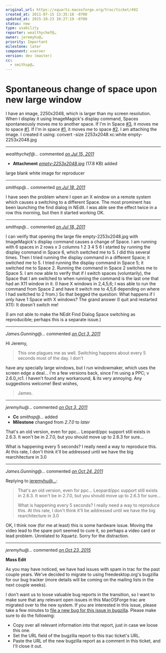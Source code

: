 ```yaml
---
original_url: https://xquartz.macosforge.org/trac/ticket/492
created_at: 2011-07-15 13:35:18 -0700
updated_at: 2015-10-23 10:27:19 -0700
status: new
type: usability
reporter: wealthychef@…
owner: jeremyhu@…
priority: Important
milestone: later
component: xserver
version: dev (master)
cc:
  - smithsp@…
---
```


Spontaneous change of space upon new large window
=================================================


I have an image, 2250x2048, which is larger than my screen resolution. When I display it using ImageMagick's display command, Spaces spontaneously moves me to another space. If I'm in Space [\#⁠3](https://xquartz.macosforge.org/trac/ticket/3), it moves me to space [\#⁠1](https://xquartz.macosforge.org/trac/ticket/1). If I'm in space [\#⁠1](https://xquartz.macosforge.org/trac/ticket/1), it moves me to space [\#⁠2](https://xquartz.macosforge.org/trac/ticket/2).
I am attaching the image. I created it using:
convert -size 2253x2048 xc:white empty-2253x2048.jpg



---

*wealthychef@…* commented *[on Jul 15, 2011](https://xquartz.macosforge.org/trac/attachment/ticket/492/empty-2253x2048.jpg "July 15, 2011 at 1:36 PM PDT")*

-   **Attachment** *[empty-2253x2048.jpg](../attachment/ticket/492/empty-2253x2048.jpg)* (17.8 KB) added

large blank white image for reproducer



---

*smithsp@…* commented *[on Jul 18, 2011](https://xquartz.macosforge.org/trac/ticket/492#comment:1 "July 18, 2011 at 7:20 AM PDT")*

I have seen the problem where I open an X window on a remote system which causes a switching to a different Space. The most prominent has been launching the find dialog in NEdit. I was able see the effect twice in a row this morning, but then it started working OK.



---

*smithsp@…* commented *[on Jul 18, 2011](https://xquartz.macosforge.org/trac/ticket/492#comment:2 "July 18, 2011 at 8:50 AM PDT")*

I can verify that opening the large file empty-2253x2048.jpg with ImageMagick's display command causes a change of Space. I am running with 6 spaces in 2 rows x 3 columns
1 2 3
4 5 6
I started by running the display command in Space 6, which switched me to 5. I did this several times. Then I tried running the display command in a different Space; it switched me to 5. I tried running the display command in Space 5; it switched me to Space 2. Running the command in Space 2 switches me to Space 5. I am now able to verify that if I switch spaces (voluntarily), the Space that I am switched to when running the command is the last one that had an X11 window in it. (I have X windows in 2,4,5,6; I was able to run the command from Space 2 and have it switch me to 4,5,6 depending on where I had switched to 2 from.) So that begged the question: What happens if I only have 1 Space with X windows? The grand answer (I quit and restarted X11): It doesn't switch me!

(I am not able to make the NEdit Find Dialog Space switching as reproducible; perhaps this is a separate issue.)



---

*James.Gunning@…* commented *[on Oct 3, 2011](https://xquartz.macosforge.org/trac/ticket/492#comment:3 "October 3, 2011 at 9:29 PM PDT")*

Hi Jeremy,

> This one plagues me as well. Switching happens about every 5 seconds most of the day. I don't

have any specially large windows, but I run windowmaker, which uses the screen edge a deal...
I'm a few versions back, since I'm using a PPC; v 2.6.0\_rc1.
I haven't found any workaround, & its very annoying. Any suggestions welcome!
Best wishes,

> James.



---

*jeremyhu@…* commented *[on Oct 3, 2011](https://xquartz.macosforge.org/trac/ticket/492#comment:4 "October 3, 2011 at 10:24 PM PDT")*

-   **Cc** *smithsp@…* added
-   **Milestone** changed from *2.7.0* to *later*

That's an old version, even for ppc... Leopard/ppc support still exists in 2.6.3. It won't be in 2.7.0, but you should move up to 2.6.3 for sure...

What is happening every 5 seconds? I really need a way to reproduce this. At this rate, I don't think it'll be addressed until we have the big rearchitecture in 3.0



---

*James.Gunning@…* commented *[on Oct 24, 2011](https://xquartz.macosforge.org/trac/ticket/492#comment:5 "October 24, 2011 at 3:58 PM PDT")*

Replying to [jeremyhu@…](https://xquartz.macosforge.org/trac/ticket/492#comment:4):

> That's an old version, even for ppc... Leopard/ppc support still exists in 2.6.3. It won't be in 2.7.0, but you should move up to 2.6.3 for sure...
>
> What is happening every 5 seconds? I really need a way to reproduce this. At this rate, I don't think it'll be addressed until we have the big rearchitecture in 3.0

OK, I think now (for me at least) this is some hardware issue. Moving the video lead to the spare
port seemed to cure it, so perhaps a video card or lead problem. Unrelated to Xquartz.
Sorry for the distraction.



---

*jeremyhu@…* commented *[on Oct 23, 2015](https://xquartz.macosforge.org/trac/ticket/492#comment:420 "October 23, 2015 at 10:27 AM PDT")*

**Mass Edit**

As you may have noticed, we have had issues with spam in trac for the past couple years. We've decided to migrate to using freedesktop.org's bugzilla for our bug tracker (more details will be coming on the mailing lists in the next couple weeks).

I don't want us to loose valuable bug reports in the transition, so I want to make sure that any relevant open issues in this MacOSForge trac are migrated over to the new system. If you are interested in this issue, please take a few minutes to [file a new bug for this issue in bugzilla](https://bugs.freedesktop.org/enter_bug.cgi?product=XQuartz&component=New%20Bugs). Please make sure to do the following:

-   Copy over all relevant information into that report, just in case we loose this one.
-   Set the URL field of the bugzilla report to this trac ticket's URL.
-   Paste the URL of the new bugzilla report as a comment in this ticket, and I'll close it out.



